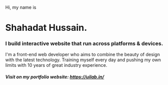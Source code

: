 Hi, my name is

# Shahadat Hussain.

### I build interactive website that run across platforms & devices.

I'm a front-end web developer who aims to combine the beauty of design with the latest technology. Training myself every day and pushing my own limits with 10 years of great industry experience.

##### Visit on my portfolio website: https://uilab.in/




